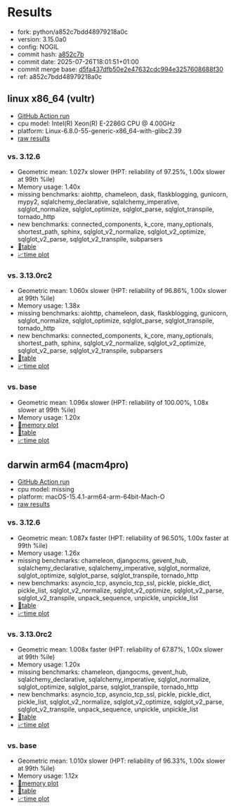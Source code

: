 # Results

- fork: python/a852c7bdd48979218a0c
- version: 3.15.0a0
- config: NOGIL
- commit hash: [a852c7b](https://github.com/python/cpython/commit/a852c7b)
- commit date: 2025-07-26T18:01:51+01:00
- commit merge base: [d5fa437dfb50e2e47632cdc994e3257608688f30](https://github.com/python/cpython/commit/d5fa437dfb50e2e47632cdc994e3257608688f30)
- ref: a852c7bdd48979218a0c

## linux x86_64 (vultr)

- [GitHub Action run](https://github.com/facebookexperimental/free-threading-benchmarking/actions/runs/16545280060)
- cpu model: Intel(R) Xeon(R) E-2286G CPU @ 4.00GHz
- platform: Linux-6.8.0-55-generic-x86_64-with-glibc2.39
- [raw results](bm-20250726-vultr-x86_64-python-a852c7bdd48979218a0c-3.15.0a0-a852c7b.json)

### vs. 3.12.6

- Geometric mean: 1.027x slower (HPT: reliability of 97.25%, 1.00x slower at 99th %ile)
- Memory usage: 1.40x
- missing benchmarks: aiohttp, chameleon, dask, flaskblogging, gunicorn, mypy2, sqlalchemy_declarative, sqlalchemy_imperative, sqlglot_normalize, sqlglot_optimize, sqlglot_parse, sqlglot_transpile, tornado_http
- new benchmarks: connected_components, k_core, many_optionals, shortest_path, sphinx, sqlglot_v2_normalize, sqlglot_v2_optimize, sqlglot_v2_parse, sqlglot_v2_transpile, subparsers
- [📄table](bm-20250726-vultr-x86_64-python-a852c7bdd48979218a0c-3.15.0a0-a852c7b-vs-3.12.6.md)
- [📈time plot](bm-20250726-vultr-x86_64-python-a852c7bdd48979218a0c-3.15.0a0-a852c7b-vs-3.12.6.svg)

### vs. 3.13.0rc2

- Geometric mean: 1.060x slower (HPT: reliability of 96.86%, 1.00x slower at 99th %ile)
- Memory usage: 1.38x
- missing benchmarks: aiohttp, chameleon, dask, flaskblogging, gunicorn, sqlglot_normalize, sqlglot_optimize, sqlglot_parse, sqlglot_transpile, tornado_http
- new benchmarks: connected_components, k_core, many_optionals, shortest_path, sphinx, sqlglot_v2_normalize, sqlglot_v2_optimize, sqlglot_v2_parse, sqlglot_v2_transpile, subparsers
- [📄table](bm-20250726-vultr-x86_64-python-a852c7bdd48979218a0c-3.15.0a0-a852c7b-vs-3.13.0rc2.md)
- [📈time plot](bm-20250726-vultr-x86_64-python-a852c7bdd48979218a0c-3.15.0a0-a852c7b-vs-3.13.0rc2.svg)

### vs. base

- Geometric mean: 1.096x slower (HPT: reliability of 100.00%, 1.08x slower at 99th %ile)
- Memory usage: 1.20x
- [🧠memory plot](bm-20250726-vultr-x86_64-python-a852c7bdd48979218a0c-3.15.0a0-a852c7b-vs-base-mem.svg)
- [📄table](bm-20250726-vultr-x86_64-python-a852c7bdd48979218a0c-3.15.0a0-a852c7b-vs-base.md)
- [📈time plot](bm-20250726-vultr-x86_64-python-a852c7bdd48979218a0c-3.15.0a0-a852c7b-vs-base.svg)

## darwin arm64 (macm4pro)

- [GitHub Action run](https://github.com/facebookexperimental/free-threading-benchmarking/actions/runs/16545280060)
- cpu model: missing
- platform: macOS-15.4.1-arm64-arm-64bit-Mach-O
- [raw results](bm-20250726-macm4pro-arm64-python-a852c7bdd48979218a0c-3.15.0a0-a852c7b.json)

### vs. 3.12.6

- Geometric mean: 1.087x faster (HPT: reliability of 96.50%, 1.00x faster at 99th %ile)
- Memory usage: 1.26x
- missing benchmarks: chameleon, djangocms, gevent_hub, sqlalchemy_declarative, sqlalchemy_imperative, sqlglot_normalize, sqlglot_optimize, sqlglot_parse, sqlglot_transpile, tornado_http
- new benchmarks: asyncio_tcp, asyncio_tcp_ssl, pickle, pickle_dict, pickle_list, sqlglot_v2_normalize, sqlglot_v2_optimize, sqlglot_v2_parse, sqlglot_v2_transpile, unpack_sequence, unpickle, unpickle_list
- [📄table](bm-20250726-macm4pro-arm64-python-a852c7bdd48979218a0c-3.15.0a0-a852c7b-vs-3.12.6.md)
- [📈time plot](bm-20250726-macm4pro-arm64-python-a852c7bdd48979218a0c-3.15.0a0-a852c7b-vs-3.12.6.svg)

### vs. 3.13.0rc2

- Geometric mean: 1.008x faster (HPT: reliability of 67.87%, 1.00x slower at 99th %ile)
- Memory usage: 1.20x
- missing benchmarks: chameleon, djangocms, gevent_hub, sqlalchemy_declarative, sqlalchemy_imperative, sqlglot_normalize, sqlglot_optimize, sqlglot_parse, sqlglot_transpile, tornado_http
- new benchmarks: asyncio_tcp, asyncio_tcp_ssl, pickle, pickle_dict, pickle_list, sqlglot_v2_normalize, sqlglot_v2_optimize, sqlglot_v2_parse, sqlglot_v2_transpile, unpack_sequence, unpickle, unpickle_list
- [📄table](bm-20250726-macm4pro-arm64-python-a852c7bdd48979218a0c-3.15.0a0-a852c7b-vs-3.13.0rc2.md)
- [📈time plot](bm-20250726-macm4pro-arm64-python-a852c7bdd48979218a0c-3.15.0a0-a852c7b-vs-3.13.0rc2.svg)

### vs. base

- Geometric mean: 1.010x slower (HPT: reliability of 96.33%, 1.00x slower at 99th %ile)
- Memory usage: 1.12x
- [🧠memory plot](bm-20250726-macm4pro-arm64-python-a852c7bdd48979218a0c-3.15.0a0-a852c7b-vs-base-mem.svg)
- [📄table](bm-20250726-macm4pro-arm64-python-a852c7bdd48979218a0c-3.15.0a0-a852c7b-vs-base.md)
- [📈time plot](bm-20250726-macm4pro-arm64-python-a852c7bdd48979218a0c-3.15.0a0-a852c7b-vs-base.svg)

